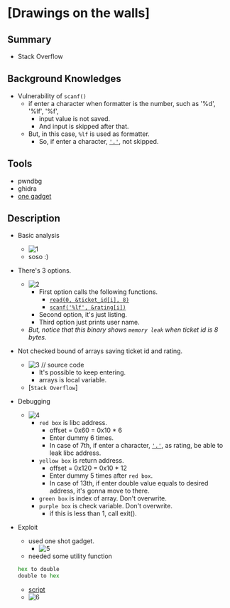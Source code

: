 # [Drawings on the walls]

## Summary

* Stack Overflow

## Background Knowledges

* Vulnerability of `scanf()`
	* if enter a character when formatter is the number, such as '%d', '%lf', '%f',
		* input value is not saved.
		* And input is skipped after that.
	* But, in this case, `%lf` is used as formatter.
		* So, if enter a character, [`'.'`](), not skipped.

## Tools

* pwndbg
* ghidra
* [one gadget]('./https://github.com/david942j/one_gadget')

## Description

* Basic analysis
	* ![1]('1.png?raw=true')
	* soso :)

* There's 3 options.
	* ![2]('2.png?raw=true')
		* First option calls the following functions.
			* [`read(0, &ticket_id[i], 8)`]()
			* [`scanf('%lf', &rating[i])`]()
		* Second option, it's just listing.
		* Third option just prints user name.
	* _But, notice that this binary shows `memory leak` when ticket id is 8 bytes._

* Not checked bound of arrays saving ticket id and rating.
	* ![3]('3.png?raw=true') // source code
		* It's possible to keep entering.
		* arrays is local variable.
	* [`Stack Overflow`]

* Debugging
	* ![4]('4.png?raw=true')
		* `red box` is libc address.
			* offset = 0x60 = 0x10 * 6
			* Enter dummy 6 times.
			* In case of 7th, if enter a character, [`'.'`](), as rating, be able to leak libc address.
		* `yellow box` is return address.
			* offset = 0x120 = 0x10 * 12
			* Enter dummy 5 times after `red box`.
			* In case of 13th, if enter double value equals to desired address, it's gonna move to there.
		* `green box` is index of array. Don't overwrite.
		* `purple box` is check variable. Don't overwrite.
			* if this is less than 1, call exit().

* Exploit
	* used one shot gadget.
		* ![5]('5.png?raw=true')
	* needed some utility function
	```python
	hex to double
	double to hex
	```
	* [script]('./ex.py')
	* ![6]('6.png?raw=true)
